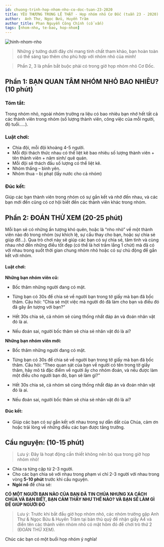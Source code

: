 ```yaml
---
id: chuong-trinh-hop-nhom-nho-co-doc-tuan-23-2020
title: YÊU THƯƠNG TRONG LẼ THẬT - Họp nhóm nhỏ Cơ Đốc (tuần 23 - 2020)
author:  Anh Thư, Ngọc Bửu, Huyền Trâm
author_title: Phan Nguyễn Công Chính (cố vấn)
tags: [nhom-nho, te-bao, hop-nhom]
---
```


![hinh-nhom-nho](https://images.unsplash.com/photo-1529156069898-49953e39b3ac?ixlib=rb-1.2.1&ixid=eyJhcHBfaWQiOjEyMDd9&auto=format&fit=crop&w=3289&q=80)

> Những ý tưởng dưới đây chỉ mang tính chất tham khảo, bạn hoàn toàn có thể sáng tạo thêm cho phù hợp với nhóm nhỏ của mình!

> Phần 2, 3 là phần bắt buộc phải có trong giờ họp nhóm nhỏ Cơ Đốc.

## Phần 1: BẠN QUAN TÂM NHÓM NHỎ BAO NHIÊU? (10 phút)

### Tóm tắt: 

Trong nhóm nhỏ, ngoài nhóm trưởng ra liệu có bao nhiêu bạn nhớ hết tất cả các thành viên trong nhóm (số lượng thành viên, công việc của mỗi người, độ tuổi…..).

### Luật chơi:  

- Chia đội, mỗi đội khoảng 4-5 người.
- Mỗi đội thách thức nhau có thể liệt kê bao nhiêu số lượng thành viên + tên thành viên + năm sinh/ quê quán.
- Mỗi đội sẽ thách đấu số lượng có thể liệt kê.
- Nhóm thắng – bình yên.
- Nhóm thua – bị phạt (lấy nước cho cả nhóm)

### Đúc kết:
Giúp các bạn thành viên trong nhóm có sự gắn kết và nhớ đến nhau, và các bạn mới đến cũng có cơ hội biết đến các thành viên khác trong nhóm.

## Phần 2: ĐOÁN THỬ XEM (20-25 phút)

Mỗi bạn sẽ có những ấn tượng khó quên, hoặc là “nho nhỏ” về một thành viên nào đó trong nhóm (sự khích lệ, sự cầu thay cho bạn, hoặc sự chia sẻ giúp đỡ…). Qua trò chơi này sẽ giúp các bạn có sự chia sẻ, tâm tình và cùng nhau nhớ đến những điều tốt đẹp (có thể là hơi trầm lắng 1 chút) mà đã có với nhau trong suốt thời gian chung nhóm nhỏ hoặc có sự chủ động để gắn kết với nhóm.

#### Luật chơi:

**Những bạn nhóm viên cũ:**

- Bốc thăm những người đang có mặt.

- Từng bạn có 30s để chia sẻ về người bạn trong tờ giấy mà bạn đã bốc thăm. Câu hỏi: “Chia sẻ một việc mà người đó đã làm cho bạn và điều đó đã gây ấn tượng với bạn?”

- Hết 30s chia sẻ, cả nhóm sẽ cùng thống nhất đáp án và đoán nhân vật đó là ai.

- Nếu đoán sai, người bốc thăm sẽ chia sẻ nhân vật đó là ai?

**Những bạn nhóm viên mới:**

- Bốc thăm những người đang có mặt.

- Từng bạn có 30s để chia sẻ về người bạn trong tờ giấy mà bạn đã bốc thăm. Câu hỏi: “Theo quan sát của bạn về người có tên trong tờ giấy thăm, hãy mô tả đặc điểm về người ấy cho nhóm đoán, và nếu được làm một điều cho người bạn đó, bạn sẽ làm gì?”

- Hết 30s chia sẻ, cả nhóm sẽ cùng thống nhất đáp án và đoán nhân vật đó là ai.

- Nếu đoán sai, người bốc thăm sẽ chia sẻ nhân vật đó là ai?

#### Đúc kết:

- Giúp các bạn có sự gắn kết với nhau trong sự dẫn dắt của Chúa, cảm ơn hoặc trải lòng về những điều các bạn được tăng trưởng.
## Cầu nguyện: (10-15 phút)

> Lưu ý: Đây là hoạt động cần thiết không nên bỏ qua trong giờ họp nhóm nhỏ!

- Chia ra từng cặp từ 2-3 người.
- Cho các bạn chia sẻ với nhau trong phạm vi chỉ 2-3 người với nhau trong vòng **5-10 phút** trước khi cầu nguyện.
- **Ngòi nổ** để chia sẻ:

**CÓ MỘT NGƯỜI BẠN NÀO CỦA BẠN ĐÃ TIN CHÚA NHƯNG XA CÁCH CHÚA VÀ BẠN BIẾT, BẠN CẢM THẤY NHƯ THẾ NÀO? VÀ BẠN SẼ LÀM GÌ ĐỂ GIÚP NGƯỜI ĐÓ**

> Lưu ý: Trước khi bắt đầu giờ họp nhóm nhỏ, các nhóm trưởng gặp Anh Thư & Ngọc Bửu & Huyền Trâm tại bàn thủ quỹ để nhận giấy A4 và điền tên các thành viên nhóm nhỏ có mặt hôm đó để chơi trò thứ 2 (ĐOÁN THỬ XEM).

Chúc các bạn có một buổi họp nhóm ý nghĩa!